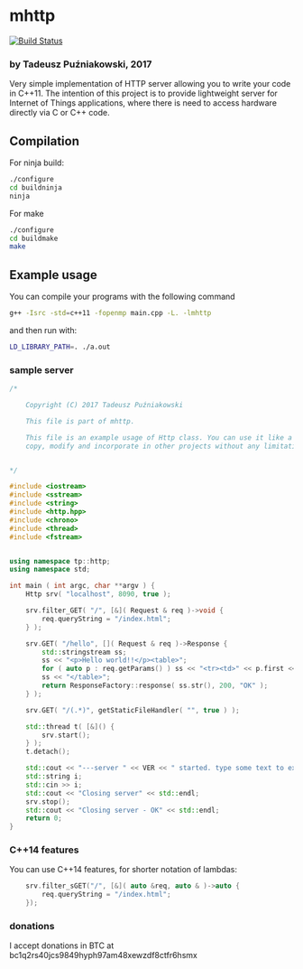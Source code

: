 # mhttp

[![Build Status](https://travis-ci.org/pantadeusz/mhttp.svg?branch=master)](https://travis-ci.org/pantadeusz/mhttp)

### by Tadeusz Puźniakowski, 2017

Very simple implementation of HTTP server allowing you to write your code in C++11.
The intention of this project is to provide lightweight server for 
Internet of Things applications, where there is need to access hardware
directly via C or C++ code.




## Compilation

For ninja build:
```sh
./configure
cd buildninja
ninja
```

For make
```sh
./configure
cd buildmake
make
```


## Example usage

You can compile your programs with the following command
```sh
g++ -Isrc -std=c++11 -fopenmp main.cpp -L. -lmhttp
```

and then run with:
```sh
LD_LIBRARY_PATH=. ./a.out
```


### sample server

```c++
/*

    Copyright (C) 2017 Tadeusz Puźniakowski

    This file is part of mhttp.

    This file is an example usage of Http class. You can use it like a part of documentation, you can
    copy, modify and incorporate in other projects without any limitation.


*/

#include <iostream>
#include <sstream>
#include <string>
#include <http.hpp>
#include <chrono>
#include <thread>
#include <fstream>


using namespace tp::http;
using namespace std;

int main ( int argc, char **argv ) {
    Http srv( "localhost", 8090, true );

    srv.filter_GET( "/", [&]( Request & req )->void {
        req.queryString = "/index.html";
    } );

    srv.GET( "/hello", []( Request & req )->Response {
        std::stringstream ss;
        ss << "<p>Hello world!!</p><table>";
        for ( auto p : req.getParams() ) ss << "<tr><td>" << p.first << "</td><td>" << p.second << "<td></tr>\r\n";
        ss << "</table>";
        return ResponseFactory::response( ss.str(), 200, "OK" );
    } );

    srv.GET( "/(.*)", getStaticFileHandler( "", true ) );

    std::thread t( [&]() {
        srv.start();
    } );
    t.detach();

    std::cout << "---server " << VER << " started. type some text to exit --" << std::endl;
    std::string i;
    std::cin >> i;
    std::cout << "Closing server" << std::endl;
    srv.stop();
	std::cout << "Closing server - OK" << std::endl;
	return 0;
}
```



### C++14 features

You can use C++14 features, for shorter notation of lambdas:
```c++
    srv.filter_sGET("/", [&]( auto &req, auto & )->auto {
        req.queryString = "/index.html";
    });
```


### donations

I accept donations in BTC at bc1q2rs40jcs9849hyph97am48xewzdf8ctfr6hsmx

